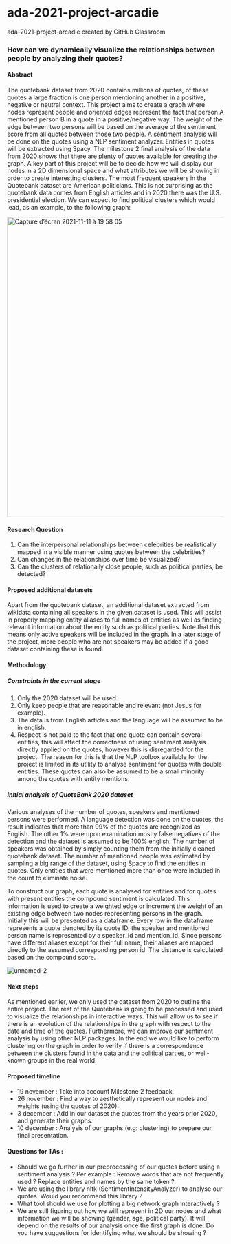 # ada-2021-project-arcadie
ada-2021-project-arcadie created by GitHub Classroom

### How can we dynamically visualize the relationships between people by analyzing their quotes?

#### Abstract
The quotebank dataset from 2020 contains millions of quotes, of these quotes a large fraction is one person mentioning another in a positive, negative or neutral context. This project aims to create a graph where nodes represent people and oriented edges represent the fact that person A mentioned person B in a quote in a positive/negative way. The weight of the edge between two persons will be based on the average of the sentiment score from all quotes between those two people. A sentiment analysis will be done on the quotes using a NLP sentiment analyzer. Entities in quotes will be extracted using Spacy. The milestone 2 final analysis of the data from 2020 shows that there are plenty of quotes available for creating the graph. A key part of this project will be to decide how we will display our nodes in a 2D dimensional space and what attributes we will be showing in order to create interesting clusters. The most frequent speakers in the Quotebank dataset are American politicians. This is not surprising as the quotebank data comes from English articles and in 2020 there was the U.S. presidential election. We can expect to find political clusters which would lead, as an example, to the following graph:


<img width="696" alt="Capture d’écran 2021-11-11 à 19 58 05" src="https://user-images.githubusercontent.com/73229139/141360065-fdde9008-57de-4dd3-9a84-9638787ccb72.png">


#### Research Question
1. Can the interpersonal relationships between celebrities be realistically mapped in a visible manner using quotes between the celebrities?
2. Can changes in the relationships over time be visualized?
3. Can the clusters of relationally close people, such as political parties, be detected?


#### Proposed additional datasets
Apart from the quotebank dataset, an additional dataset extracted from wikidata containing all speakers in the given dataset is used. This will assist in properly mapping entity aliases to full names of entities as well as finding relevant information about the entity such as political parties. Note that this means only active speakers will be included in the graph. In a later stage of the project, more people who are not speakers may be added if a good dataset containing these is found.

#### Methodology

##### Constraints in the current stage
1. Only the 2020 dataset will be used.
2. Only keep people that are reasonable and relevant (not Jesus for example). 
3. The data is from English articles and the language will be assumed to be in english.
4. Respect is not paid to the fact that one quote can contain several entities, this will affect the correctness of using sentiment analysis directly applied on the quotes, however this is disregarded for the project. The reason for this is that the NLP toolbox available for the project is limited in its utility to analyse sentiment for quotes with double entities. These quotes can also be assumed to be a small minority among the quotes with entity mentions.


##### Initial analysis of QuoteBank 2020 dataset
Various analyses of the number of quotes, speakers and mentioned persons were performed. A language detection was done on the quotes, the result indicates that more than 99% of the quotes are recognized as English. The other 1% were upon examination mostly false negatives of the detection and the dataset is assumed to be 100% english. The number of speakers was obtained by simply counting them from the initially cleaned quotebank dataset. The number of mentioned people was estimated by sampling a big range of the dataset, using Spacy to find the entities in quotes. Only entities that were mentioned more than once were included in the count to eliminate noise. 
 
To construct our graph, each quote is analysed for entities and for quotes with present entities the compound sentiment is calculated. This information is used to create a weighted edge or increment the weight of an existing edge between two nodes representing persons in the graph. Initially this will be presented as a dataframe. Every row in the dataframe represents a quote denoted by its quote ID, the speaker and mentioned person name is represented by a speaker_id and mention_id. Since persons have different aliases except for their full name, their aliases are mapped directly to the assumed corresponding person id. The distance is calculated based on the compound score. 

![unnamed-2](https://user-images.githubusercontent.com/73229139/141379068-e186e834-dcf6-4951-bced-984d2a7f1bb8.png)

#### Next steps
As mentioned earlier, we only used the dataset from 2020 to outline the entire project. The rest of the Quotebank is going to be processed and used to visualize the relationships in interactive ways. This will allow us to see if there is an evolution of the relationships in the graph with respect to the date and time of the quotes. Furthermore, we can improve our sentiment analysis by using other NLP packages. In the end we would like to perform clustering on the graph in order to verify if there is a correspondence between the clusters found in the data and the political parties, or well-known groups in the real world.


#### Proposed timeline
- 19 november : Take into account Milestone 2 feedback.
- 26 november : Find a way to aesthetically represent our nodes and weights (using the quotes of 2020).
- 3 december : Add in our dataset the quotes from the years prior 2020, and generate their graphs. 
- 10 december : Analysis of our graphs (e.g: clustering) to prepare our final presentation.

#### Questions for TAs : 
- Should we go further in our preprocessing of our quotes before using a sentiment analysis ? Per example : Remove words that are not frequently used ? Replace entities and names by the same token ?
- We are using the library nltk (SentimentIntensityAnalyzer) to analyse our quotes. Would you recommend this library ?
- What tool should we use for plotting a big network graph interactively ?
- We are still figuring out how we will represent in 2D our nodes and what information we will be showing (gender, age, political party). It will depend on the results of our analysis once the first graph is done. Do you have suggestions for identifying what we should be showing ?

